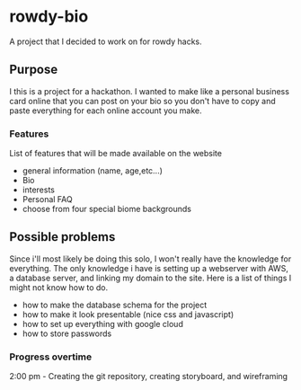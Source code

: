 # rowdy-bio
A project that I decided to work on for rowdy hacks.


## Purpose
I this is a project for a hackathon. I wanted to make like a personal business card online that you can post on your bio so you don't have to copy and paste everything for each online account you make.

### Features
List of features that will be made available on the website
- general information (name, age,etc...)
- Bio
- interests
- Personal FAQ
- choose from four special biome backgrounds

## Possible problems
Since i'll most likely be doing this solo, I won't really have the knowledge for everything. 
The only knowledge i have is setting up a webserver with AWS, a database server, and linking my domain to the site.
Here is a list of things I might not know how to do. 
- how to make the database schema for the project
- how to make it look presentable (nice css and javascript)
- how to set up everything with google cloud
- how to store passwords 

### Progress overtime
2:00 pm - Creating the git repository, creating storyboard, and wireframing
